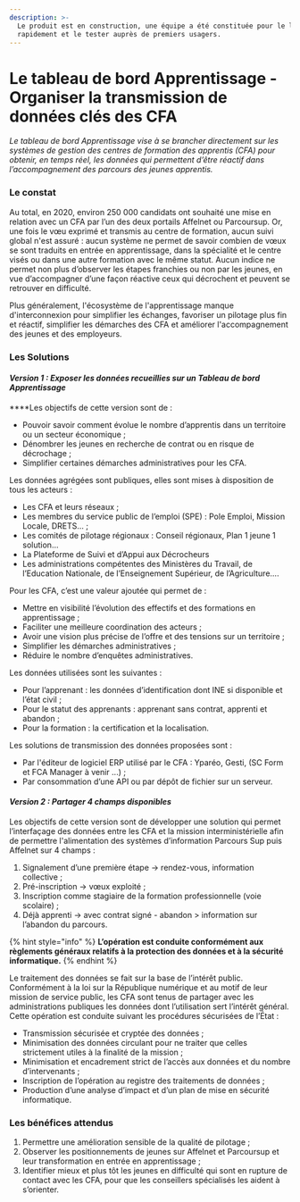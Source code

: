 ```yaml
---
description: >-
  Le produit est en construction, une équipe a été constituée pour le lancer
  rapidement et le tester auprès de premiers usagers.
---
```


# Le tableau de bord Apprentissage - Organiser la transmission de données clés des CFA

_Le tableau de bord Apprentissage vise à se brancher directement sur les systèmes de gestion des centres de formation des apprentis \(CFA\) pour obtenir, en temps réel, les données qui permettent d’être réactif dans l’accompagnement des parcours des jeunes apprentis._

### Le constat 

Au total, en 2020, environ 250 000 candidats ont souhaité une mise en relation avec un CFA par l’un des deux portails Affelnet ou Parcoursup. Or, une fois le vœu exprimé et transmis au centre de formation, aucun suivi global n'est assuré : aucun système ne permet de savoir combien de vœux se sont traduits en entrée en apprentissage, dans la spécialité et le centre visés ou dans une autre formation avec le même statut. Aucun indice ne permet non plus d’observer les étapes franchies ou non par les jeunes, en vue d’accompagner d’une façon réactive ceux qui décrochent et peuvent se retrouver en difficulté. 

Plus généralement, l'écosystème de l'apprentissage manque d'interconnexion pour simplifier les échanges, favoriser un pilotage plus fin et réactif, simplifier les démarches des CFA et améliorer l'accompagnement des jeunes et des employeurs.  


### Les Solutions

####  _**Version 1  : Exposer les données recueillies sur un Tableau de bord Apprentissage**_

  
****Les objectifs de cette version sont de : 

* Pouvoir savoir comment évolue le nombre d’apprentis dans un territoire ou un secteur économique ;
* Dénombrer les jeunes en recherche de contrat ou en risque de décrochage ;
* Simplifier certaines démarches administratives pour les CFA.

Les données agrégées sont publiques, elles sont mises à disposition de tous les acteurs :

* Les CFA et leurs réseaux ;
* Les membres du service public de l’emploi \(SPE\) : Pole Emploi, Mission Locale, DRETS… ;
* Les comités de pilotage régionaux : Conseil régionaux, Plan 1 jeune 1 solution…
* La Plateforme de Suivi et d’Appui aux Décrocheurs
* Les administrations compétentes des Ministères du Travail, de l’Education Nationale, de l’Enseignement Supérieur, de l’Agriculture….

Pour les CFA, c’est une valeur ajoutée qui permet de : 

* Mettre en visibilité l’évolution des effectifs et des formations en apprentissage ;
* Faciliter une meilleure coordination des acteurs ;
* Avoir une vision plus précise de l’offre et des tensions sur un territoire ;
* Simplifier les démarches administratives ;
* Réduire le nombre d’enquêtes administratives.

Les données utilisées sont les suivantes : 

* Pour l’apprenant : les données d’identification dont INE si disponible et l’état civil ;
* Pour le statut des apprenants : apprenant sans contrat, apprenti et abandon ;
* Pour la formation : la certification et la localisation.

Les solutions de transmission des données proposées sont : 

* Par l'éditeur de logiciel ERP utilisé par le CFA : Yparéo, Gesti, \(SC Form et FCA Manager à venir ...\) ;
* Par consommation d’une API ou par dépôt de fichier sur un serveur.

#### _**Version 2 : Partager 4 champs disponibles**_  

Les objectifs de cette version sont de développer une solution qui permet l’interfaçage des données entre les CFA et la mission interministérielle afin de permettre l'alimentation des systèmes d’information Parcours Sup puis Affelnet sur 4 champs : 

1. Signalement d’une première étape -&gt; rendez-vous, information collective ;
2. Pré-inscription -&gt; vœux exploité ;
3. Inscription comme stagiaire de la formation professionnelle \(voie scolaire\) ;
4. Déjà apprenti -&gt; avec contrat signé - abandon &gt; information sur l’abandon du parcours.

{% hint style="info" %}
**L’opération est conduite conformément aux règlements généraux relatifs à la protection des données et à la sécurité informatique.**
{% endhint %}

Le traitement des données se fait sur la base de l’intérêt public. Conformément à la loi sur la République numérique et au motif de leur mission de service public, les CFA sont tenus de partager avec les administrations publiques les données dont l’utilisation sert l’intérêt général. Cette opération est conduite suivant les procédures sécurisées de l’État :

* Transmission sécurisée et cryptée des données ;
* Minimisation des données circulant pour ne traiter que celles strictement utiles à la finalité de la mission ;
* Minimisation et encadrement strict de l’accès aux données et du nombre d’intervenants ;
* Inscription de l’opération au registre des traitements de données ;
* Production d’une analyse d’impact et d’un plan de mise en sécurité informatique.

### Les bénéfices attendus

1. Permettre une amélioration sensible de la qualité de pilotage ;
2. Observer les positionnements de jeunes sur Affelnet et Parcoursup et leur transformation en entrée en apprentissage ;
3. Identifier mieux et plus tôt les jeunes en difficulté qui sont en rupture de contact avec les CFA, pour que les conseillers spécialisés les aident à s’orienter.

